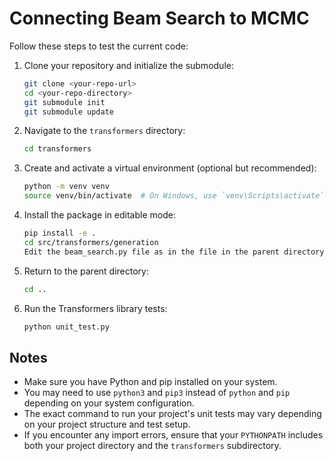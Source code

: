 # Connecting Beam Search to MCMC

Follow these steps to test the current code:

1. Clone your repository and initialize the submodule:
   ```bash
   git clone <your-repo-url>
   cd <your-repo-directory>
   git submodule init
   git submodule update
   ```

2. Navigate to the `transformers` directory:
   ```bash
   cd transformers
   ```

3. Create and activate a virtual environment (optional but recommended):
   ```bash
   python -m venv venv
   source venv/bin/activate  # On Windows, use `venv\Scripts\activate`
   ```

4. Install the package in editable mode:
   ```bash
   pip install -e .
   cd src/transformers/generation
   Edit the beam_search.py file as in the file in the parent directory
   ```

5. Return to the parent directory:
   ```bash
   cd ..
   ```

6. Run the Transformers library tests:
   ```bash
   python unit_test.py
   ```



## Notes

- Make sure you have Python and pip installed on your system.
- You may need to use `python3` and `pip3` instead of `python` and `pip` depending on your system configuration.
- The exact command to run your project's unit tests may vary depending on your project structure and test setup.
- If you encounter any import errors, ensure that your `PYTHONPATH` includes both your project directory and the `transformers` subdirectory.
